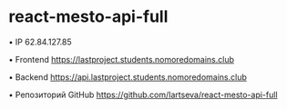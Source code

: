 # react-mesto-api-full

• IP 62.84.127.85

• Frontend https://lastproject.students.nomoredomains.club

• Backend https://api.lastproject.students.nomoredomains.club

• Репозиторий GitHub https://github.com/Iartseva/react-mesto-api-full
